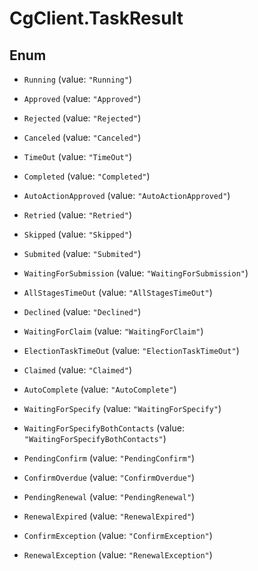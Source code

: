 # CgClient.TaskResult

## Enum


* `Running` (value: `"Running"`)

* `Approved` (value: `"Approved"`)

* `Rejected` (value: `"Rejected"`)

* `Canceled` (value: `"Canceled"`)

* `TimeOut` (value: `"TimeOut"`)

* `Completed` (value: `"Completed"`)

* `AutoActionApproved` (value: `"AutoActionApproved"`)

* `Retried` (value: `"Retried"`)

* `Skipped` (value: `"Skipped"`)

* `Submited` (value: `"Submited"`)

* `WaitingForSubmission` (value: `"WaitingForSubmission"`)

* `AllStagesTimeOut` (value: `"AllStagesTimeOut"`)

* `Declined` (value: `"Declined"`)

* `WaitingForClaim` (value: `"WaitingForClaim"`)

* `ElectionTaskTimeOut` (value: `"ElectionTaskTimeOut"`)

* `Claimed` (value: `"Claimed"`)

* `AutoComplete` (value: `"AutoComplete"`)

* `WaitingForSpecify` (value: `"WaitingForSpecify"`)

* `WaitingForSpecifyBothContacts` (value: `"WaitingForSpecifyBothContacts"`)

* `PendingConfirm` (value: `"PendingConfirm"`)

* `ConfirmOverdue` (value: `"ConfirmOverdue"`)

* `PendingRenewal` (value: `"PendingRenewal"`)

* `RenewalExpired` (value: `"RenewalExpired"`)

* `ConfirmException` (value: `"ConfirmException"`)

* `RenewalException` (value: `"RenewalException"`)


